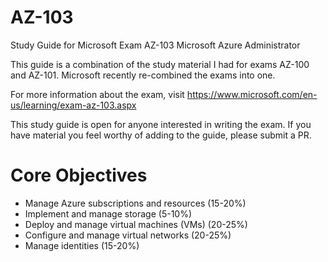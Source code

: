 # AZ-103
Study Guide for Microsoft Exam AZ-103 Microsoft Azure Administrator

This guide is a combination of the study material I had for exams AZ-100 and AZ-101. Microsoft recently re-combined the exams into one.

For more information about the exam, visit https://www.microsoft.com/en-us/learning/exam-az-103.aspx

This study guide is open for anyone interested in writing the exam. If you have material you feel worthy of adding to the guide, please submit a PR.

# Core Objectives
* Manage Azure subscriptions and resources (15-20%)
* Implement and manage storage (5-10%)
* Deploy and manage virtual machines (VMs) (20-25%)
* Configure and manage virtual networks (20-25%)
* Manage identities (15-20%)
